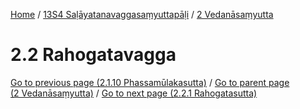 
[Home](/) / [13S4 Saḷāyatanavaggasaṃyuttapāḷi](../../13S4.md) / [2 Vedanāsaṃyutta](../2.md)

# 2.2 Rahogatavagga


[Go to previous page (2.1.10 Phassamūlakasutta)](2.1/2.1.10.md) / [Go to parent page (2 Vedanāsaṃyutta)](../2.md) / [Go to next page (2.2.1 Rahogatasutta)](2.2/2.2.1.md)


